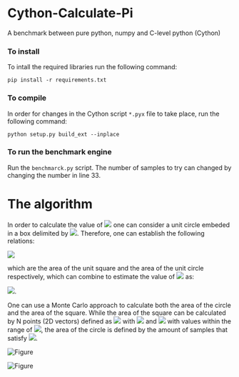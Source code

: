 # Cython-Calculate-Pi

A benchmark between pure python, numpy and C-level python (Cython)


### To install

To intall the required libraries run the following command:

`pip install -r requirements.txt`

### To compile 

In order for changes in the Cython script `*.pyx` file to take place, run the following command:

`python setup.py build_ext --inplace`

### To run the benchmark engine

Run the `benchmarck.py` script. The number of samples to try can changed by changing the number in line 33.

# The algorithm

In order to calculate the value of <img src="https://render.githubusercontent.com/render/math?math={\large \pi}"> one can consider a unit circle embeded in a box delimited by <img src="https://render.githubusercontent.com/render/math?math={\large [-1, 1]}">. Therefore, one can establish the following relations:

<img src="https://render.githubusercontent.com/render/math?math={\Large A_{\text{square}}=4 r^2} \quad \text{and} \quad {\Large  A_{\text{circle}}=\pi r^2}">

which are the area of the unit square and the area of the unit circle respectively, which can combine to estimate the value of <img src="https://render.githubusercontent.com/render/math?math={\large \pi}"> as:

<img src="https://render.githubusercontent.com/render/math?math={\Large \pi = {4 \cdot A_{\text{circle}}} / {A_{\text{square}}}}">.

One can use a Monte Carlo approach to calculate both the area of the circle and the area of the square. While the area of the square can be calculated by N points (2D vectors) defined as <img src="https://render.githubusercontent.com/render/math?math={\large s_i = (x_i, y_i)}"> with <img src="https://render.githubusercontent.com/render/math?math={\large x_i}"> and <img src="https://render.githubusercontent.com/render/math?math={\large y_i}"> with values within the range of <img src="https://render.githubusercontent.com/render/math?math={\large [-1, 1]}">, the area of the circle is defined by the amount of samples that satisfy <img src="https://render.githubusercontent.com/render/math?math={\large x_i^2 ++ y_i^2 \leq 1}">.


![Figure](https://latex.codecogs.com/png.image?\dpi{110}&space;\bg_white&space;F=P(1+\frac{i}{n})^{nt})

![Figure](https://latex.codecogs.com/png.image?\dpi{110}&space;\bg_white&space;\pi=P(1+\frac{i}{n})^{nt})